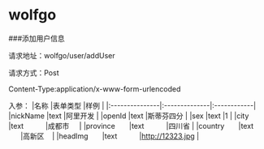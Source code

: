 # wolfgo

###添加用户信息

请求地址：wolfgo/user/addUser

请求方式：Post

Content-Type:application/x-www-form-urlencoded

入参：
|名称             |表单类型       |样例          |
|:---------------|:--------------|:------------|
|nickName        |text           |阿里开发      |
|openId          |text           |斯蒂芬四分      |
|sex             |text           |1            |
|city        |text           |成都市      |
|province        |text           |四川省  |
|country        |text           |高新区     |
|headImg        |text           |http://12323.jpg  |


